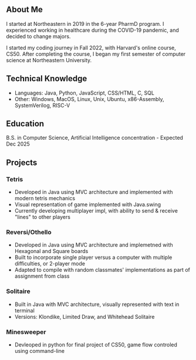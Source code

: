 ## About Me

I started at Northeastern in 2019 in the 6-year PharmD program. I experienced working in healthcare during the COVID-19 pandemic, and decided to change majors.

I started my coding journey in Fall 2022, with Harvard's online course, CS50. After completing the course, I began my first semester of computer science at Northeastern University.

## Technical Knowledge
- Languages: Java, Python, JavaScript, CSS/HTML, C, SQL 
- Other: Windows, MacOS, Linux, Unix, Ubuntu, x86-Assembly, SystemVerilog, RISC-V
## Education

B.S. in Computer Science, Artificial Intelligence concentration - Expected Dec 2025

## Projects

### Tetris
- Developed in Java using MVC architecture and implemented with modern tetris mechanics
- Visual representation of game implemented with Java.swing
- Currently developing multiplayer impl, with ability to send & receive "lines" to other players
### Reversi/Othello
- Developed in Java using MVC architecture and implemetned with Hexagonal and Square boards
- Built to incorporate single player versus a computer with multiple difficulties, or 2-player mode
- Adapted to compile with random classmates' implementations as part of assignment from class
### Solitaire
- Built in Java with MVC architecture, visually represented with text in terminal
- Versions: Klondike, Limited Draw, and Whitehead Solitaire
### Minesweeper
- Devleoped in python for final project of CS50, game flow controled using command-line
